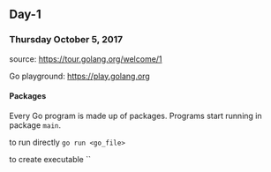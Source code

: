 ## Day-1
### Thursday October 5, 2017
source: https://tour.golang.org/welcome/1

Go playground: https://play.golang.org

#### Packages
Every Go program is made up of packages. Programs start running in
package `main`.


to run directly
`go run <go_file>`

to create executable
``
